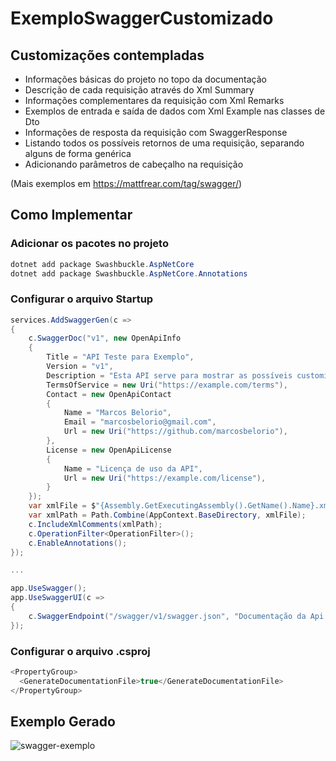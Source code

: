 # ExemploSwaggerCustomizado

## Customizações contempladas

-   Informações básicas do projeto no topo da documentação
-   Descrição de cada requisição através do Xml Summary
-   Informações complementares da requisição com Xml Remarks
-   Exemplos de entrada e saída de dados com Xml Example nas classes de Dto
-   Informações de resposta da requisição com SwaggerResponse
-   Listando todos os possíveis retornos de uma requisição, separando alguns de forma genérica
-   Adicionando parâmetros de cabeçalho na requisição

(Mais exemplos em https://mattfrear.com/tag/swagger/)

## Como Implementar

### Adicionar os pacotes no projeto

```csharp
dotnet add package Swashbuckle.AspNetCore
dotnet add package Swashbuckle.AspNetCore.Annotations
```

### Configurar o arquivo Startup

```csharp
services.AddSwaggerGen(c =>
{
    c.SwaggerDoc("v1", new OpenApiInfo
    {
        Title = "API Teste para Exemplo",
        Version = "v1",
        Description = "Esta API serve para mostrar as possíveis customizações que podemos fazer nos documentos do Swagger.",
        TermsOfService = new Uri("https://example.com/terms"),
        Contact = new OpenApiContact
        {
            Name = "Marcos Belorio",
            Email = "marcosbelorio@gmail.com",
            Url = new Uri("https://github.com/marcosbelorio"),
        },
        License = new OpenApiLicense
        {
            Name = "Licença de uso da API",
            Url = new Uri("https://example.com/license"),
        }
    });
    var xmlFile = $"{Assembly.GetExecutingAssembly().GetName().Name}.xml";
    var xmlPath = Path.Combine(AppContext.BaseDirectory, xmlFile);
    c.IncludeXmlComments(xmlPath);
    c.OperationFilter<OperationFilter>();
    c.EnableAnnotations();
});

...

app.UseSwagger();
app.UseSwaggerUI(c =>
{
    c.SwaggerEndpoint("/swagger/v1/swagger.json", "Documentação da Api Teste");
});
```

### Configurar o arquivo .csproj

```csharp
<PropertyGroup>
  <GenerateDocumentationFile>true</GenerateDocumentationFile>
</PropertyGroup>
```

## Exemplo Gerado

<img src="https://i.ibb.co/zFJMxJ7/swagger-exemplo.png" alt="swagger-exemplo" border="0">
